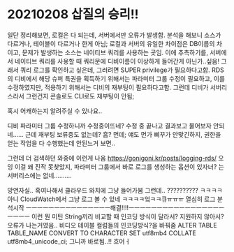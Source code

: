 # 20210208 삽질의 승리!!
일단 정리해보면,
로컬은 다 되는데, 서버에서만 오류가 발생함.
분석을 해보니 소스가 다르거나, 테이블이 다르거나 한게 아님;
로컬과 서버의 유일한 차이점은 DB이름의 차이고,
문제가 발생하는 소스는 네이티브 쿼리를 사용하는 곳임.
이에 추측하기를, 서버에서 네이티브 쿼리를 사용할 때 쿼리문에 디비이름이 이상하게 들어간게 아닌가..싶음!
그래서 쿼리 로그를 확인하고 싶은데,
그러려면 SUPER privilege가 필요하다고함.
RDS의 디비에서 해당 슈퍼 특권을 획득하기 위해서는 파라미터 그룹 수정이 필요하고,
이를 수정하였지만, 적용하기 위해서는 디비의 재부팅이 필요하다고함.
그런데 디비가 서버리스라서 그런건지 콘솔로도 CLI로도 재부팅이 안됨;

혹시 어캐하는지 알려주실 수 있나요..

디비 파라미터 그룹 수정하니까 수정중이뜨네?
수정 중 끝나고 결과보고 물어보자
안되네...... 근데 재부팅 보류중도 없는데? 흠? 먼데;
얘도 먼가 삐꾸가 안맞긴하지, 권한을 얻는 작업을 다 수행했는데 안된느거 보면..

그런데 더 검색하던 와중에 이런게 나옴
https://gonigoni.kr/posts/logging-rds/
오잉 이걸 왜 진작 못찾았지, 파라미터 그룹에서 바로 로그를 생성하는 옵션이 있자너?
는 서버리스에는 없네..........

망연자실.. 혹여나해서 클라우드 와치에 그냥 들어가봄 그런데..
??????????
ㅋㅋㅋㅋ아니 CloudWatch에서 그냥 로그 볼 수 있네 ㅋㅋㅋㅋ엌ㅋㅋ큐ㅠㅠㅠ
열심히 로그 분석시작
ㅡㅡㅡㅡㅡㅡㅡㅡㅡㅡㅡㅡㅡㅡㅡ해결!!!!ㅡㅡㅡㅡㅡㅡㅡㅡㅡㅡㅡㅡㅡㅡㅡㅡㅡㅡㅡㅡㅡ
이런 뭔 미틴
String끼리 비교할 때 인코딩 방식이 달라서? 지원하지 않아서? 오류가 나는거였음..
비디오 테이블 컬럼들의 인코딩방식?을 바꿔줌
ALTER TABLE TABLE_NAME CONVERT TO CHARACTER SET utf8mb4 COLLATE utf8mb4_unicode_ci;
그니까 바로됨..!! 흐어ㅓ

